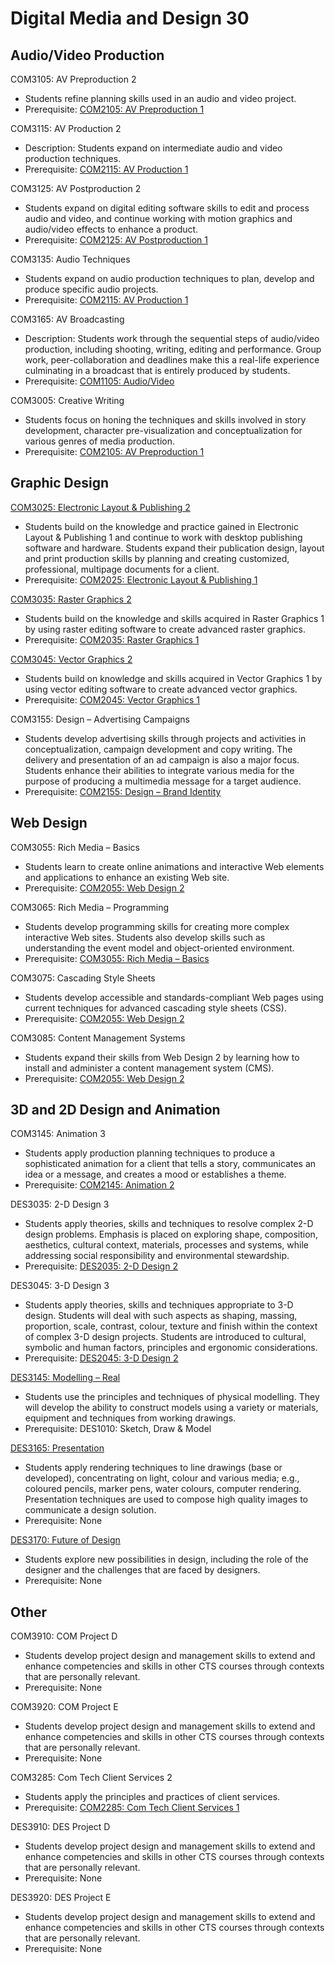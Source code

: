# Digital Media and Design 30

## Audio/Video Production

COM3105: AV Preproduction 2

* Students refine planning skills used in an audio and video project.
* Prerequisite: [COM2105: AV Preproduction 1](COM2105.md)

COM3115: AV Production 2

* Description: Students expand on intermediate audio and video production techniques.
* Prerequisite: [COM2115: AV Production 1](COM2115.md)

COM3125: AV Postproduction 2

* Students expand on digital editing software skills to edit and process audio and video, and continue working with motion graphics and audio/video effects to enhance a product.
* Prerequisite: [COM2125: AV Postproduction 1](COM2125.md)

COM3135: Audio Techniques

* Students expand on audio production techniques to plan, develop and produce specific audio projects.
* Prerequisite: [COM2115: AV Production 1](COM2115.md)

COM3165: AV Broadcasting

* Description: Students work through the sequential steps of audio/video production, including shooting, writing, editing and performance. Group work, peer-collaboration and deadlines make this a real-life experience culminating in a broadcast that is entirely produced by students.
* Prerequisite: [COM1105: Audio/Video](COM1105.md)

COM3005: Creative Writing

* Students focus on honing the techniques and skills involved in story development, character pre-visualization and conceptualization for various genres of media production.
* Prerequisite: [COM2105: AV Preproduction 1](COM2105.md)

## Graphic Design

[COM3025: Electronic Layout & Publishing 2](COM3025.md)

* Students build on the knowledge and practice gained in Electronic Layout & Publishing 1 and continue to work with desktop publishing software and hardware. Students expand their publication design, layout and print production skills by planning and creating customized, professional, multipage documents for a client.
* Prerequisite: [COM2025: Electronic Layout & Publishing 1](COM2025.md)

[COM3035: Raster Graphics 2](COM3035.md)

* Students build on the knowledge and skills acquired in Raster Graphics 1 by using raster editing software to create advanced raster graphics.
* Prerequisite: [COM2035: Raster Graphics 1](COM2035.md)

[COM3045: Vector Graphics 2](COM3045.md)

* Students build on knowledge and skills acquired in Vector Graphics 1 by using vector editing software to create advanced vector graphics.
* Prerequisite: [COM2045: Vector Graphics 1](COM2045.md)

COM3155: Design – Advertising Campaigns

* Students develop advertising skills through projects and activities in conceptualization, campaign development and copy writing. The delivery and presentation of an ad campaign is also a major focus. Students enhance their abilities to integrate various media for the purpose of producing a multimedia message for a target audience.
* Prerequisite: [COM2155: Design – Brand Identity](COM2155.md)

## Web Design

COM3055: Rich Media – Basics

* Students learn to create online animations and interactive Web elements and applications to enhance an existing Web site.
* Prerequisite: [COM2055: Web Design 2](COM2055.md)

COM3065: Rich Media – Programming

* Students develop programming skills for creating more complex interactive Web sites. Students also develop skills such as understanding the event model and object-oriented environment.
* Prerequisite: [COM3055: Rich Media – Basics](COM3055.md)

COM3075: Cascading Style Sheets

* Students develop accessible and standards-compliant Web pages using current techniques for advanced cascading style sheets (CSS).
* Prerequisite: [COM2055: Web Design 2](COM2055.md)

COM3085: Content Management Systems

* Students expand their skills from Web Design 2 by learning how to install and administer a content management system (CMS).
* Prerequisite: [COM2055: Web Design 2](COM2055.md)

## 3D and 2D Design and Animation

COM3145: Animation 3

* Students apply production planning techniques to produce a sophisticated animation for a client that tells a story, communicates an idea or a message, and creates a mood or establishes a theme.
* Prerequisite: [COM2145: Animation 2](COM2145.md)

DES3035: 2-D Design 3

* Students apply theories, skills and techniques to resolve complex 2-D design problems. Emphasis is placed on exploring shape, composition, aesthetics, cultural context, materials, processes and systems, while addressing social responsibility and environmental stewardship.
* Prerequisite: [DES2035: 2-D Design 2](DES2035.md)

DES3045: 3-D Design 3

* Students apply theories, skills and techniques appropriate to 3-D design. Students will deal with such aspects as shaping, massing, proportion, scale, contrast, colour, texture and finish within the context of complex 3-D design projects. Students are introduced to cultural, symbolic and human factors, principles and ergonomic considerations.
* Prerequisite: [DES2045: 3-D Design 2](DES2045.md)

[DES3145: Modelling – Real](DES3145.md)

* Students use the principles and techniques of physical modelling. They will develop the ability to construct models using a variety or materials, equipment and techniques from working drawings.
* Prerequisite: DES1010: Sketch, Draw & Model

[DES3165: Presentation](DES3165.md)

* Students apply rendering techniques to line drawings (base or developed), concentrating on light, colour and various media; e.g., coloured pencils, marker pens, water colours, computer rendering. Presentation techniques are used to compose high quality images to communicate a design solution.
* Prerequisite: None

[DES3170: Future of Design](DES3170.md)

* Students explore new possibilities in design, including the role of the designer and the challenges that are faced by designers.
* Prerequisite: None

## Other

COM3910: COM Project D

* Students develop project design and management skills to extend and enhance competencies and skills in other CTS courses through contexts that are personally relevant.
* Prerequisite: None

COM3920: COM Project E

* Students develop project design and management skills to extend and enhance competencies and skills in other CTS courses through contexts that are personally relevant.
* Prerequisite: None

COM3285: Com Tech Client Services 2

* Students apply the principles and practices of client services.
* Prerequisite: [COM2285: Com Tech Client Services 1](COM2285.md)

DES3910: DES Project D

* Students develop project design and management skills to extend and enhance competencies and skills in other CTS courses through contexts that are personally relevant.
* Prerequisite: None

DES3920: DES Project E

* Students develop project design and management skills to extend and enhance competencies and skills in other CTS courses through contexts that are personally relevant.
* Prerequisite: None
